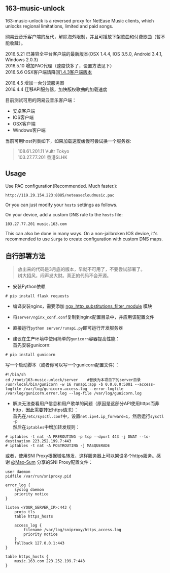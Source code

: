 163-music-unlock
----------------
163-music-unlock is a reversed proxy for NetEase Music clients,
which unlocks regional limitations, limited and paid songs.

网易云音乐客户端的反代，解除海外限制，并且可播放下架歌曲和付费歌曲（暂不能收藏）。

2016.5.21 已兼容全平台客户端的最新版本(OSX 1.4.4, IOS 3.5.0, Android 3.4.1, Windows 2.0.3)  
2016.5.10 增加PAC代理（速度快多了，设置方法见下）  
2016.5.6 OSX客户端请降回[1.4.3客户端版本](http://s1.music.126.net/download/osx/NeteaseMusic_1.4.3_452_web.dmg)

2016.4.5 增加一台分流服务器  
2016.4.4 迁移API服务器，加快版权歌曲的加载速度  

目前测试可用的网易云音乐客户端：  
* 安卓客户端   
* IOS客户端  
* OSX客户端  
* Windows客户端  

当前可用host列表如下，如果加载速度缓慢可尝试换一个服务器:  

> 108.61.201.11  Vultr Tokyo  
> 103.27.77.201  香港SLHK  

Usage
-----

Use PAC configuration(Recommended. Much faster.):  
```
http://119.29.154.223:8085/neteasecloudmusic.pac
```

Or you can just modify your `hosts` settings as follows.

On your device, add a custom DNS rule to the `hosts` file:

    103.27.77.201 music.163.com

This can also be done in many ways. On a non-jailbroken IOS device, it's recommended
to use `Surge` to create configuration with custom DNS maps.

自行部署方法
----------

> 放出来的代码是3月底的版本，早就不可用了，不要尝试部署了。  
> 树大招风，闷声发大财。真正的代码不会开源。

* 安装Python依赖  
```
# pip install flask requests
```

* 编译安装nginx，需要添加 [ngx_http_substitutions_filter_module](https://github.com/yaoweibin/ngx_http_substitutions_filter_module) 模块

* 将`server/nginx_conf.conf`复制到nginx配置目录中，并应用该配置文件

* 直接运行`python server/runapi.py`即可运行开发服务器

* 建议在生产环境中使用简单的`gunicorn`容器提高性能：  
首先安装gunicorn:  
```
# pip install gunicorn
```
写一个启动脚本（或者你可以写一个gunicorn配置文件）：  
```
#!/bin/sh
cd /root/163-music-unlock/server	#替换为本项目下的server目录
/usr/local/bin/gunicorn -w 16 runapi:app -b 0.0.0.0:5001 --access-logfile /var/log/gunicorn.access.log --error-logfile /var/log/gunicorn.error.log --log-file /var/log/gunicorn.log
```

* 解决无法查看用户信息和用户歌单的问题（原因是这部分API使用https而非http，因此需要转发https请求）：    
首先在`/etc/sysctl.conf`中，设置`net.ipv4.ip_forward=1`，然后运行`sysctl -p`  
然后在`iptables`中增加转发规则：  
```
# iptables -t nat -A PREROUTING -p tcp --dport 443 -j DNAT --to-destination 223.252.199.7:443
# iptables -t nat -A POSTROUTING -j MASQUERADE
```
或者，使用SNI Proxy根据域名转发，这样服务器上可以架设多个https服务。感谢 [@Max-Sum](https://github.com/Max-Sum) 分享的SNI Proxy配置文件：  
```
user daemon
pidfile /var/run/sniproxy.pid

error_log {
    syslog daemon
    priority notice
}

listen <YOUR_SERVER_IP>:443 {
    proto tls
    table https_hosts

    access_log {
        filename /var/log/sniproxy/https_access.log
        priority notice
    }
    fallback 127.0.0.1:443
}

table https_hosts {
    music.163.com 223.252.199.7:443
}
```
